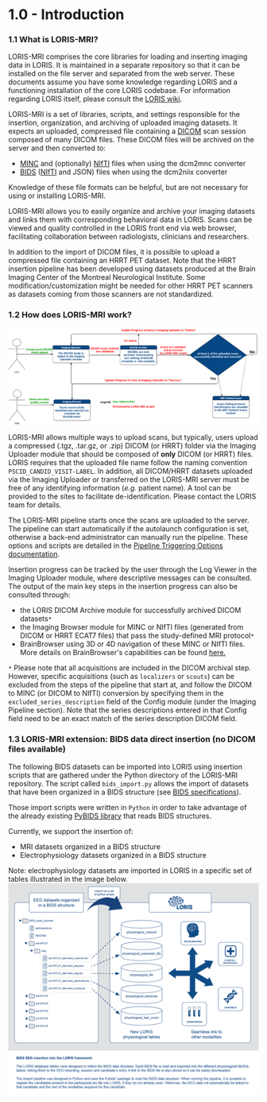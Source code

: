 # 1.0 - Introduction

### 1.1 What is LORIS-MRI? 

LORIS-MRI comprises the core libraries for loading and inserting imaging 
data in LORIS. 
It is maintained in a separate repository so that it can be installed 
on the file server and separated from the web server.
These documents assume you have some knowledge regarding LORIS and
a functioning installation of the core LORIS codebase. For information 
regarding LORIS itself, please consult the [LORIS wiki][1].

LORIS-MRI is a set of libraries, scripts, and settings responsible for the 
insertion, organization, and archiving of uploaded imaging datasets. 
It expects an uploaded, compressed file containing 
a [DICOM][2] scan session composed of many DICOM files. These DICOM files 
will be archived on the server and then converted to:
- [MINC][3] and (optionally) [NIfTI][4] files when using the dcm2mnc converter 
- [BIDS][5] ([NIfTI][4] and JSON) files when using the dcm2niix converter

Knowledge of these file formats can be helpful, but are not 
necessary for using or installing LORIS-MRI.

LORIS-MRI allows you to easily organize and archive your imaging datasets
and links them with corresponding behavioral data in LORIS. Scans can be viewed 
and quality controlled in the LORIS front end via web browser, facilitating 
collaboration between radiologists, clinicians and researchers.

In addition to the import of DICOM files, it is possible to upload a compressed 
file containing an HRRT PET dataset. 
Note that the HRRT insertion pipeline has been 
developed using datasets produced at the Brain Imaging Center of the Montreal
Neurological Institute. Some modification/customization might be needed for other
HRRT PET scanners as datasets coming from those scanners are not standardized.

### 1.2 How does LORIS-MRI work? 
 
![user_story](images/user_story.png)

LORIS-MRI allows multiple ways to upload scans, but typically, users
upload a compressed (.tgz, .tar.gz, or .zip) DICOM (or HRRT) folder via the Imaging
Uploader module that should be composed of **only** DICOM (or HRRT) files. LORIS 
requires that the uploaded file name follow the naming convention 
`PSCID_CANDID_VISIT-LABEL`. 
In addition, all DICOM/HRRT datasets uploaded via the Imaging Uploader or 
transferred on the LORIS-MRI server must be free of any identifying 
information (*e.g.* patient name). A tool can be provided to the sites to 
facilitate de-identification. Please contact the LORIS team for details.

The LORIS-MRI pipeline starts once the scans are uploaded to the server.
The pipeline can start automatically if the autolaunch configuration is
set, otherwise a back-end administrator can manually run the pipeline. 
These options and scripts are detailed in the 
[Pipeline Triggering Options documentation](05-PipelineLaunchOptions.md). 

Insertion progress can be tracked by the user through the Log Viewer in the
Imaging Uploader module, where descriptive messages can be consulted.
The output of the main key steps in the insertion progress can also be consulted 
through:
 - the LORIS DICOM Archive module for successfully archived DICOM datasets`*` 
 - the Imaging Browser module for MINC or NIfTI files (generated from DICOM or HRRT ECAT7 
files) that pass the study-defined MRI protocol`*`
 - BrainBrowser using 3D or 4D navigation of these MINC or NIfTI files. More details on 
BrainBrowser's capabilities can be found [here.][6]

`*` Please note that all acquisitions are included in the DICOM archival
step. However, specific acquisitions (such as `localizers` or `scouts`) can be
excluded from the steps of the pipeline that start at, and follow the DICOM to
MINC (or DICOM to NIfTI) conversion by specifying them in the `excluded_series_description`
field of the Config module (under the Imaging Pipeline section). Note that
the series descriptions entered in that Config field need to be an exact match
of the series description DICOM field.

### 1.3 LORIS-MRI extension: BIDS data direct insertion (no DICOM files available)

The following BIDS datasets can be imported into LORIS using insertion scripts that
are gathered under the Python directory of the LORIS-MRI repository. The script 
called `bids_import.py` allows the import of datasets that have been
organized in a BIDS structure (see [BIDS specifications][7]). 

Those import scripts were written in `Python` in order to take advantage of the 
already existing [PyBIDS library][8] that reads BIDS structures.

Currently, we support the insertion of:
- MRI datasets organized in a BIDS structure
- Electrophysiology datasets organized in a BIDS structure

Note: electrophysiology datasets are imported in LORIS in a specific set of tables 
illustrated in the image below.
![electrophysio_import](images/EEG_BIDS_diagram.png)



[1]: https://github.com/aces/Loris/wiki 
[2]: http://dicomiseasy.blogspot.ca/2011/10/introduction-to-dicom-chapter-1.html
[3]: https://en.wikibooks.org/wiki/MINC/Introduction 
[4]: https://nifti.nimh.nih.gov/ 
[5]: https://bids.neuroimaging.io/
[6]: https://brainbrowser.cbrain.mcgill.ca/
[7]: https://bids-specification.readthedocs.io/en/stable/
[8]: https://github.com/INCF/pybids
